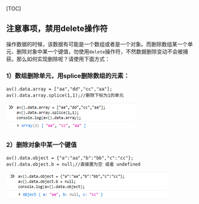 [TOC]
## 注意事项，禁用delete操作符
操作数据的时候，该数据有可能是一个数组或者是一个对象。而删除数组某一个单元、删除对象中某一个键值，勿使用`delete`操作符，不然数据删除变动不会被捕获。那么如何实现删除呢？请使用下面方式：
### 1）数组删除单元，用splice删除数组的元素：
```
av().data.array = ["aa","dd","cc","aa"];
av().data.array.splice(1,1);//删除下标为1的单元
```
![](images/screenshot_1562936975199.png)

### 2）删除对象中某一个键值
```
av().data.object = {"a":"aa","b":"bb","c":"cc"};
av().data.object.b = null;//直接置为空 或者 undefined
```
![](images/screenshot_1562937137133.png)

